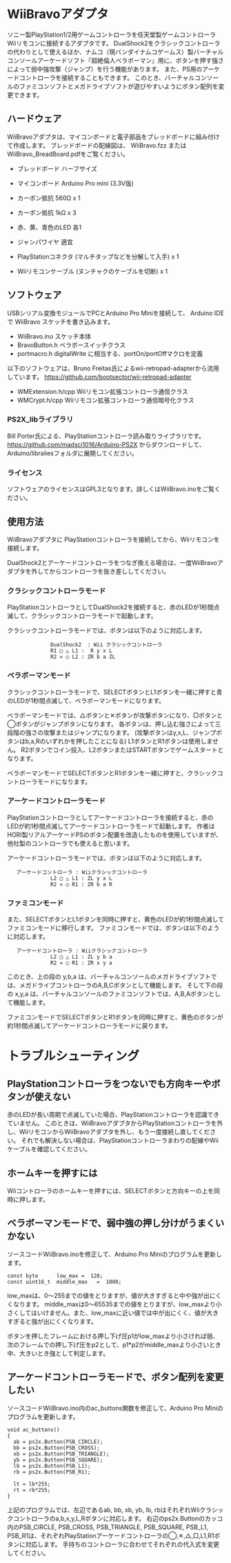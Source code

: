 # WiiBravoアダプタ

ソニー製PlayStation1/2用ゲームコントローラを任天堂製ゲームコントローラWiiリモコンに接続するアダプタです。
DualShock2をクラシックコントローラの代わりとして使えるほか、ナムコ（現バンダイナムコゲームス）製バーチャルコンソールアーケードソフト『超絶倫人ベラボーマン』用に、ボタンを押す強さによって弱中強攻撃（ジャンプ）を行う機能があります。
また、PS用のアーケードコントローラを接続することもできます。
このとき、バーチャルコンソールのファミコンソフトとメガドライブソフトが遊びやすいようにボタン配列を変更できます。



## ハードウェア

WiiBravoアダプタは、マイコンボードと電子部品をブレッドボードに組み付けて作成します。
ブレッドボードの配線図は、 WiiBravo.fzz またはWiiBravo_BreadBoard.pdfをご覧ください。

 - ブレッドボード ハーフサイズ
 - マイコンボード Arduino Pro mini (3.3V版)
 - カーボン抵抗 560Ω x 1
 - カーボン抵抗 1kΩ x 3
 - 赤、黄、青色のLED 各1
 - ジャンパワイヤ 適宜

 - PlayStationコネクタ (マルチタップなどを分解して入手) x 1
 - Wiiリモコンケーブル (ヌンチャクのケーブルを切断) x 1


## ソフトウェア

USBシリアル変換モジュールでPCとArduino Pro Miniを接続して、
Arduino IDEで WiiBravo スケッチを書き込みます。

 - WiiBravo.ino         スケッチ本体
 - BravoButton.h        ベラボースイッチクラス
 - portmacro.h          digitalWrite に相当する、portOn/portOffマクロを定義

以下のソフトウェアは、Bruno Freitas氏によるwii-retropad-adapterから流用しています。
https://github.com/bootsector/wii-retropad-adapter

 - WMExtension.h/cpp    Wiiリモコン拡張コントローラ通信クラス
 - WMCrypt.h/cpp        Wiiリモコン拡張コントローラ通信暗号化クラス

### PS2X_libライブラリ

Bill Porter氏による、PlayStationコントローラ読み取りライブラリです。
https://github.com/madsci1016/Arduino-PS2X からダウンロードして、Arduino/libraliesフォルダに展開してください。

### ライセンス

ソフトウェアのライセンスはGPL3となります。詳しくはWiiBravo.inoをご覧ください。


## 使用方法

WiiBravoアダプタに PlayStationコントローラを接続してから、Wiiリモコンを接続します。

DualShock2とアーケードコントローラをつなぎ換える場合は、一度WiiBravoアダプタを外してからコントローラを抜き差ししてください。


### クラシックコントローラモード

PlayStationコントローラとしてDualShock2を接続すると、赤のLEDが1秒間点滅して、クラシックコントローラモードで起動します。

クラシックコントローラモードでは、ボタンは以下のように対応します。

                  DualShock2  : Wii クラシックコントローラ
                  R1 □ △ L1 :  R y x L
                  R2 ✕ ◯ L2 : ZR b a ZL


### ベラボーマンモード

クラシックコントローラモードで、SELECTボタンとL1ボタンを一緒に押すと青のLEDが1秒間点滅して、ベラボーマンモードになります。

ベラボーマンモードでは、△ボタンと✕ボタンが攻撃ボタンになり、□ボタンと◯ボタンがジャンプボタンになります。
各ボタンは、押し込む強さによって三段階の強さの攻撃またはジャンプになります。
(攻撃ボタンはy,x,L、ジャンプボタンはb,a,Rのいずれかを押したことになる)
L1ボタンとR1ボタンは使用しません。
R2ボタンでコイン投入、L2ボタンまたはSTARTボタンでゲームスタートとなります。

ベラボーマンモードでSELECTボタンとR1ボタンを一緒に押すと、クラシックコントローラモードになります。


### アーケードコントローラモード

PlayStationコントローラとしてアーケードコントローラを接続すると、赤のLEDが約1秒間点滅してアーケードコントローラモードで起動します。
作者はHORI製リアルアーケードPSのボタン配置を改造したものを使用していますが、他社製のコントローラでも使えると思います。

アーケードコントローラモードでは、ボタンは以下のように対応します。

       アーケードコントローラ : Wiiクラシックコントローラ
                  L2 □ △ L1 : ZL y x L
                  R2 ✕ ◯ R1 : ZR b a R



### ファミコンモード

また、SELECTボタンとL1ボタンを同時に押すと、黄色のLEDが約1秒間点滅してファミコンモードに移行します。
ファミコンモードでは、ボタンは以下のように対応します。

       アーケードコントローラ : Wiiクラシックコントローラ
                  L2 □ △ L1 : ZL y b a
                  R2 ✕ ◯ R1 : ZR x y a

このとき、上の段の y,b,a は、バーチャルコンソールのメガドライブソフトでは、メガドライブコントローラのA,B,Cボタンとして機能します。
そして下の段の x,y,a は、バーチャルコンソールのファミコンソフトでは、A,B,Aボタンとして機能します。

ファミコンモードでSELECTボタンとR1ボタンを同時に押すと、黄色のボタンが約1秒間点滅してアーケードコントローラモードに戻ります。



# トラブルシューティング

## PlayStationコントローラをつないでも方向キーやボタンが使えない

赤のLEDが長い周期で点滅していた場合、PlayStationコントローラを認識できていません。
このときは、WiiBravoアダプタからPlayStationコントローラを外し、WiiリモコンからWiiBravoアダプタを外し、もう一度接続し直してください。
それでも解決しない場合は、PlayStationコントローラまわりの配線やWiiケーブルを確認してください。


## ホームキーを押すには

Wiiコントローラのホームキーを押すには、SELECTボタンと方向キーの上を同時に押します。


## ベラボーマンモードで、弱中強の押し分けがうまくいかない

ソースコードWiiBravo.inoを修正して、Arduino Pro Miniのプログラムを更新します。

    const byte      low_max =  128;
    const uint16_t  middle_max   =  1000;

low_maxは、0～255までの値をとりますが、値が大きすぎると中や強が出にくくなります。
middle_maxは0～65535までの値をとりますが、low_maxより小さくしてはいけません。また、low_maxに近い値では中が出にくく、値が大きすぎると強が出にくくなります。

ボタンを押したフレームにおける押し下げ圧p1がlow_maxより小さければ弱、次のフレームでの押し下げ圧をp2として、p1*p2がmiddle_maxより小さいとき中、大きいとき強として判定します。


## アーケードコントローラモードで、ボタン配列を変更したい

ソースコードWiiBravo.ino内のac_buttons関数を修正して、Arduino Pro Miniのプログラムを更新します。

    void ac_buttons()
    {
      ab = ps2x.Button(PSB_CIRCLE);
      bb = ps2x.Button(PSB_CROSS);
      xb = ps2x.Button(PSB_TRIANGLE);
      yb = ps2x.Button(PSB_SQUARE);
      lb = ps2x.Button(PSB_L1);
      rb = ps2x.Button(PSB_R1);

      lt = lb*255;
      rt = rb*255;
    }

上記のプログラムでは、左辺であるab, bb, xb, yb, lb, rbはそれぞれWiiクラシックコントローラのa,b,x,y,L,Rボタンに対応します。
右辺のps2x.Buttonのカッコ内のPSB_CIRCLE, PSB_CROSS, PSB_TRIANGLE, PSB_SQUARE, PSB_L1, PSB_R1は、それぞれPlayStationアーケードコントローラの◯,✕,△,□,L1,R1ボタンに対応します。
手持ちのコントローラに合わせてそれぞれの代入式を変更してください。

